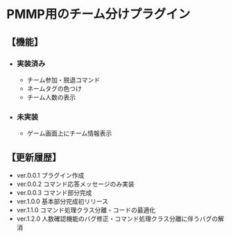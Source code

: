 # PMMP用のチーム分けプラグイン

## 【機能】

* ### 実装済み
  * チーム参加・脱退コマンド
  * ネームタグの色つけ
  * チーム人数の表示

* ### 未実装
  * ゲーム画面上にチーム情報表示

## 【更新履歴】

* ver.0.0.1 プラグイン作成
* ver.0.0.2 コマンド応答メッセージのみ実装
* ver.0.0.3 コマンド部分完成
* ver.1.0.0 基本部分完成初リリース
* ver.1.1.0 コマンド処理クラス分離・コードの最適化
* ver.1.2.0 人数確認機能のバグ修正・コマンド処理クラス分離に伴うバグの解消
